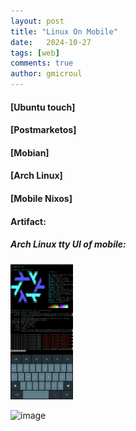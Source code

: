 ```yaml
---
layout: post
title: "Linux On Mobile"
date:   2024-10-27
tags: [web]
comments: true
author: gmicroul
---
```



#### [Ubuntu touch]
#### [Postmarketos] 
#### [Mobian]
#### [Arch Linux]
#### [Mobile Nixos]

#### Artifact:
##### Arch Linux tty UI of mobile:
<style>
.custom-image {
  width: 100px;
  height: auto;
}
</style>

<img src="/images/archlinux-ttyescape.png" alt="image" class="custom-image">

![image](https://github.com/user-attachments/assets/6b0eeb8b-cc4c-4738-b0a5-5edee843bd7b) 
